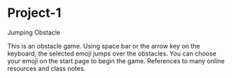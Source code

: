 # Project-1

Jumping Obstacle

This is an obstacle game. Using space bar or the arrow key on the keyboard, the selected emoji jumps over the obstacles. You can choose your emoji on the start page to begin the game. References to many online resources and class notes. 
